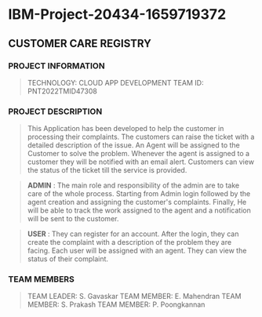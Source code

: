 # IBM-Project-20434-1659719372
## CUSTOMER CARE REGISTRY

### PROJECT INFORMATION

> TECHNOLOGY: CLOUD APP DEVELOPMENT 
> TEAM ID: PNT2022TMID47308

### PROJECT DESCRIPTION

> This Application has been developed to help the customer in processing their complaints. The customers can raise the ticket with a detailed description of the issue.  An Agent will be assigned to the Customer to solve the problem. Whenever the agent is assigned to a customer they will be notified with an email alert. Customers can view the status of the ticket till the service is provided.

> **ADMIN** : The main role and responsibility of the admin are to take care of the whole process. Starting from Admin login followed by the agent creation and assigning the customer's complaints. Finally, He will be able to track the work assigned to the agent and a notification will be sent to the customer.

> **USER** : They can register for an account. After the login, they can create the complaint with a description of the problem they are facing. Each user will be assigned with an agent. They can view the status of their complaint.

### TEAM MEMBERS

> TEAM LEADER: S. Gavaskar
> TEAM MEMBER: E. Mahendran
> TEAM MEMBER: S. Prakash
> TEAM MEMBER: P. Poongkannan


  
